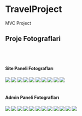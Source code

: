 # TravelProject
MVC Project
<h2>Proje Fotograflari<h2>
  <br>
  <h4>Site Paneli Fotografları<h4>
<img src="https://github.com/busranurbaydur/TravelProject/blob/master/TravelProject/ProjectFiles/Anasayfa.png"/>
<img src="https://github.com/busranurbaydur/TravelProject/blob/master/TravelProject/ProjectFiles/Anasayfa2.png"/>
<img src="https://github.com/busranurbaydur/TravelProject/blob/master/TravelProject/ProjectFiles/Anasayfa3.png"/>
<img src="https://github.com/busranurbaydur/TravelProject/blob/master/TravelProject/ProjectFiles/BlogumSayfasi.png"/>
<img src="https://github.com/busranurbaydur/TravelProject/blob/master/TravelProject/ProjectFiles/GeziRehberiAlani.png"/>
<img src="https://github.com/busranurbaydur/TravelProject/blob/master/TravelProject/ProjectFiles/Hakkimizda.png"/>
<img src="https://github.com/busranurbaydur/TravelProject/blob/master/TravelProject/ProjectFiles/Iletisim.png"/>
<img src="https://github.com/busranurbaydur/TravelProject/blob/master/TravelProject/ProjectFiles/Muzeler.png"/>
<img src="https://github.com/busranurbaydur/TravelProject/blob/master/TravelProject/ProjectFiles/Oteller.png"/>
<img src="https://github.com/busranurbaydur/TravelProject/blob/master/TravelProject/ProjectFiles/Restoranlar.png"/>
    <br/>
    <br/>
    <h4>Admin Paneli Fotografları<h4>
<img src="https://github.com/busranurbaydur/TravelProject/blob/master/TravelProject/ProjectFiles/AdminPaneliBlogListesi.png"/>
<img src="https://github.com/busranurbaydur/TravelProject/blob/master/TravelProject/ProjectFiles/AdminSayfasiBlogEkle.png"/>
<img src="https://github.com/busranurbaydur/TravelProject/blob/master/TravelProject/ProjectFiles/AdminSayfasiBlogGuncelle.png"/>
<img src="https://github.com/busranurbaydur/TravelProject/blob/master/TravelProject/ProjectFiles/AdminPaneliMesajListele.png"/>
<img src="https://github.com/busranurbaydur/TravelProject/blob/master/TravelProject/ProjectFiles/AdminPaneliOteller.png"/>
<img src="https://github.com/busranurbaydur/TravelProject/blob/master/TravelProject/ProjectFiles/AdminPaneliOtelEkle.png"/>
<img src="https://github.com/busranurbaydur/TravelProject/blob/master/TravelProject/ProjectFiles/AdminPaneliOtelguncelle.png"/>
<img src="https://github.com/busranurbaydur/TravelProject/blob/master/TravelProject/ProjectFiles/AdminPaneliRestoranlar.png"/>
<img src="https://github.com/busranurbaydur/TravelProject/blob/master/TravelProject/ProjectFiles/AdminPaneliMuzeler.png"/>
<img src="https://github.com/busranurbaydur/TravelProject/blob/master/TravelProject/ProjectFiles/AdminPaneliYorumListesi.png"/>
<img src="https://github.com/busranurbaydur/TravelProject/blob/master/TravelProject/ProjectFiles/AdminPaneliYorumDuzenle.png"/>
<img src="https://github.com/busranurbaydur/TravelProject/blob/master/TravelProject/ProjectFiles/AdminPaneliakkimizda.png"/>
